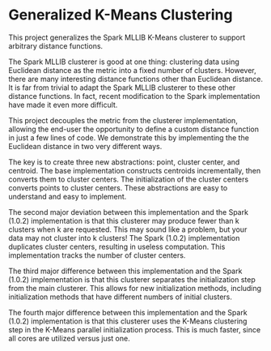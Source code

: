Generalized K-Means Clustering
=============================

This project generalizes the Spark MLLIB K-Means clusterer to support arbitrary distance functions.

The Spark MLLIB clusterer is good at one thing: clustering data using Euclidean distance as the metric into
a fixed number of clusters.  However, there are many interesting distance functions other than Euclidean distance.
It is far from trivial to adapt the Spark MLLIB clusterer to these other distance functions. In fact, recent
modification to the Spark implementation have made it even more difficult.

This project decouples the metric from the clusterer implementation, allowing the end-user the opportunity
to define a custom distance function in just a few lines of code.  We demonstrate this by implementing the 
the Euclidean distance in two very different ways.  

The key is to create three new abstractions: point, cluster center, and centroid.  The base implementation constructs
centroids incrementally, then converts them to cluster centers.  The initialization of the cluster centers converts
points to cluster centers.  These abstractions are easy to understand and easy to implement.

The second major deviation between this implementation and the Spark (1.0.2) implementation is that this clusterer may produce
fewer than k clusters when k are requested.  This may sound like a problem, but your data may not cluster into k clusters!
The Spark (1.0.2) implementation duplicates cluster centers, resulting in useless computation.  This implementation
tracks the number of cluster centers. 

The third major difference between this implementation and the Spark (1.0.2) implementation is that this clusterer
separates the initialization step from the main clusterer.  This allows for new initialization methods, including 
initialization methods that have different numbers of initial clusters.

The fourth major difference between this implementation and the Spark (1.0.2) implementation is that this clusterer
uses the K-Means clustering step in the K-Means parallel initialization process.  This is much faster, since all cores
are utilized versus just one.




